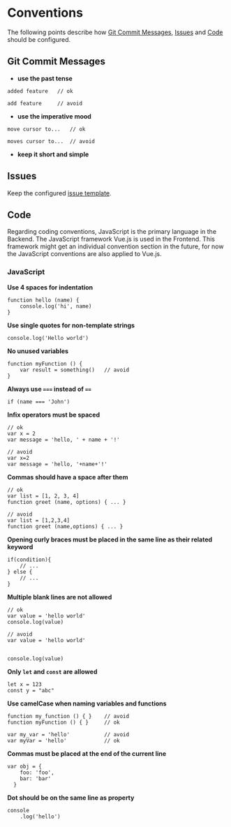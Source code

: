 # Conventions

The following points describe how [Git Commit Messages](#git-commit-messages), [Issues](#issues) and [Code](#code) should be configured.

## Git Commit Messages

- **use the past tense**
```
added feature   // ok

add feature     // avoid
```
- **use the imperative mood**
```
move cursor to...   // ok

moves cursor to...  // avoid
```
- **keep it short and simple**

## Issues

Keep the configured [issue template](https://github.com/mi-classroom/mi-web-technologien-beiboot-ss2020-AnleAnja/tree/master/.github/ISSUE_TEMPLATE).

## Code

Regarding coding conventions, JavaScript is the primary language in the Backend. The JavaScript framework Vue.js is used in the Frontend. This framework might get an individual convention section in the future, for now the JavaScript conventions are also applied to Vue.js.

### JavaScript

**Use 4 spaces for indentation**
```
function hello (name) {
    console.log('hi', name)
}
```
**Use single quotes for non-template strings**
```
console.log('Hello world')
```
**No unused variables**
```
function myFunction () {
    var result = something()   // avoid
}
```
**Always use `===` instead of `==`**
```
if (name === 'John')
```
**Infix operators must be spaced**
```
// ok
var x = 2
var message = 'hello, ' + name + '!'

// avoid
var x=2
var message = 'hello, '+name+'!'
```
**Commas should have a space after them**
```
// ok
var list = [1, 2, 3, 4]
function greet (name, options) { ... }

// avoid
var list = [1,2,3,4]
function greet (name,options) { ... }
```
**Opening curly braces must be placed in the same line as their related keyword**
```
if(condition){
    // ...
} else {
    // ...
}
```
**Multiple blank lines are not allowed**
```
// ok
var value = 'hello world'
console.log(value)

// avoid
var value = 'hello world'
 
 
console.log(value)
```
**Only `let` and `const` are allowed**
```
let x = 123
const y = "abc"
```
**Use camelCase when naming variables and functions**
```
function my_function () { }    // avoid
function myFunction () { }     // ok
 
var my_var = 'hello'           // avoid
var myVar = 'hello'            // ok
```
**Commas must be placed at the end of the current line**
```
var obj = {
    foo: 'foo',
    bar: 'bar'   
  }
```
**Dot should be on the same line as property**
```
console
    .log('hello')
```
